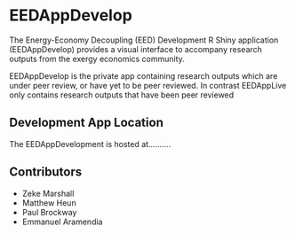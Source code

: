 
<!-- README.md is generated from README.Rmd. Please edit that file -->

# EEDAppDevelop

The Energy-Economy Decoupling (EED) Development R Shiny application
(EEDAppDevelop) provides a visual interface to accompany research
outputs from the exergy economics community.

EEDAppDevelop is the private app containing research outputs which are
under peer review, or have yet to be peer reviewed. In contrast
EEDAppLive only contains research outputs that have been peer reviewed

## Development App Location

The EEDAppDevelopment is hosted at……….

## Contributors

-   Zeke Marshall
-   Matthew Heun
-   Paul Brockway
-   Emmanuel Aramendia
